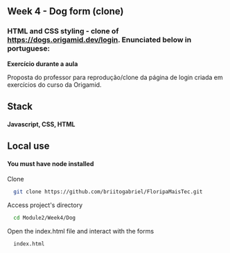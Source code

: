
## Week 4 - Dog form (clone)

### HTML and CSS styling - clone of https://dogs.origamid.dev/login. Enunciated below in portuguese:

**Exercício durante a aula**

Proposta do professor para reprodução/clone da página de login criada em exercícios do curso da Origamid.

## Stack

#### Javascript, CSS, HTML

## Local use

#### You must have node installed
Clone

```bash
  git clone https://github.com/briitogabriel/FloripaMaisTec.git
```

Access project's directory

```bash
  cd Module2/Week4/Dog
```

Open the index.html file and interact with the forms

```bash
  index.html
```

